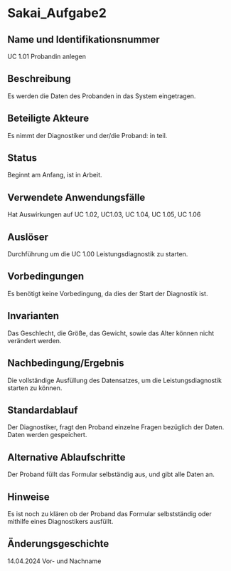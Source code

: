 # Sakai_Aufgabe2

## Name und Identifikationsnummer
UC 1.01 Probandin anlegen
## Beschreibung
Es werden die Daten des Probanden in das System eingetragen.
## Beteiligte Akteure
Es nimmt der Diagnostiker und der/die Proband: in teil.
## Status
Beginnt am Anfang, ist in Arbeit.
## Verwendete Anwendungsfälle
Hat Auswirkungen auf UC 1.02, UC1.03, UC 1.04, UC 1.05, UC 1.06
## Auslöser
Durchführung um die UC 1.00 Leistungsdiagnostik zu starten.
## Vorbedingungen
Es benötigt keine Vorbedingung, da dies der Start der Diagnostik ist.
## Invarianten
Das Geschlecht, die Größe, das Gewicht, sowie das Alter können nicht verändert werden.
## Nachbedingung/Ergebnis
Die vollständige Ausfüllung des Datensatzes, um die Leistungsdiagnostik starten zu können.
## Standardablauf
Der Diagnostiker, fragt den Proband einzelne Fragen bezüglich der Daten. Daten werden gespeichert.
## Alternative Ablaufschritte
Der Proband füllt das Formular selbständig aus, und gibt alle Daten an.
## Hinweise
Es ist noch zu klären ob der Proband das Formular selbstständig oder mithilfe eines Diagnostikers ausfüllt.
## Änderungsgeschichte
14.04.2024  Vor- und Nachname
